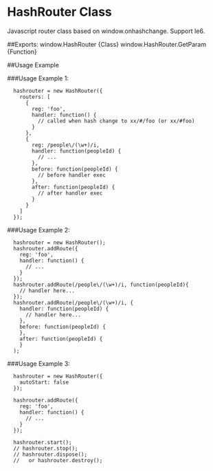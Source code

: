 HashRouter Class
==========

Javascript router class based on window.onhashchange. Support Ie6.


##Exports:
  window.HashRouter {Class}
  window.HashRouter.GetParam {Function}

##Usage Example

###Usage Example 1:

```
  hashrouter = new HashRouter({
    routers: [
      {
        reg: 'foo',
        handler: function() {
          // called when hash change to xx/#/foo (or xx/#foo)
        }
      },
      {
        reg: /people\/(\w+)/i,
        handler: function(peopleId) {
          // ...
        },
        before: function(peopleId) {
          // before handler exec
        },
        after: function(peopleId) {
          // after handler exec
        }
      }
    ]
  });
```


###Usage Example 2:

```
  hashrouter = new HashRouter();
  hashrouter.addRoute({
    reg: 'foo',
    handler: function() {
      // ...
    }
  });
  hashrouter.addRoute(/people\/(\w+)/i, function(peopleId){
    // handler here...
  });
  hashrouter.addRoute(/people\/(\w+)/i, {
    handler: function(peopleId) {
      // handler here...
    },
    before: function(peopleId) {
    },
    after: function(peopleId) {
    }
  );
```


###Usage Example 3:

```
  hashrouter = new HashRouter({
    autoStart: false
  });

  hashrouter.addRoute({
    reg: 'foo',
    handler: function() {
      // ...
    }
  });

  hashrouter.start();
  // hashrouter.stop();
  // hashrouter.dispose();
  //   or hashrouter.destroy();
```


